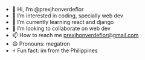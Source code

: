 - 👋 Hi, I’m @prexjhonverdeflor
- 👀 I’m interested in coding, specially web dev
- 🌱 I’m currently learning react and django
- 💞️ I’m looking to collaborate on web dev
- 📫 How to reach me prexjhonverdeflor@gmail.com 
- 😄 Pronouns: megatron
- ⚡ Fun fact: im from the Philippines

<!---
prexjhonverdeflor/prexjhonverdeflor is a ✨ special ✨ repository because its `README.md` (this file) appears on your GitHub profile.
You can click the Preview link to take a look at your changes.
--->

